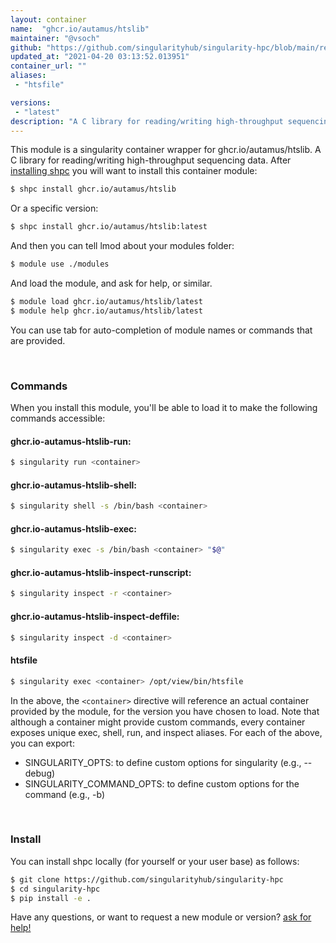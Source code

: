 ```yaml
---
layout: container
name:  "ghcr.io/autamus/htslib"
maintainer: "@vsoch"
github: "https://github.com/singularityhub/singularity-hpc/blob/main/registry/ghcr.io/autamus/htslib/container.yaml"
updated_at: "2021-04-20 03:13:52.013951"
container_url: ""
aliases:
 - "htsfile"

versions:
 - "latest"
description: "A C library for reading/writing high-throughput sequencing data."
---
```


This module is a singularity container wrapper for ghcr.io/autamus/htslib.
A C library for reading/writing high-throughput sequencing data.
After [installing shpc](#install) you will want to install this container module:

```bash
$ shpc install ghcr.io/autamus/htslib
```

Or a specific version:

```bash
$ shpc install ghcr.io/autamus/htslib:latest
```

And then you can tell lmod about your modules folder:

```bash
$ module use ./modules
```

And load the module, and ask for help, or similar.

```bash
$ module load ghcr.io/autamus/htslib/latest
$ module help ghcr.io/autamus/htslib/latest
```

You can use tab for auto-completion of module names or commands that are provided.

<br>

### Commands

When you install this module, you'll be able to load it to make the following commands accessible:

#### ghcr.io-autamus-htslib-run:

```bash
$ singularity run <container>
```

#### ghcr.io-autamus-htslib-shell:

```bash
$ singularity shell -s /bin/bash <container>
```

#### ghcr.io-autamus-htslib-exec:

```bash
$ singularity exec -s /bin/bash <container> "$@"
```

#### ghcr.io-autamus-htslib-inspect-runscript:

```bash
$ singularity inspect -r <container>
```

#### ghcr.io-autamus-htslib-inspect-deffile:

```bash
$ singularity inspect -d <container>
```


#### htsfile
       
```bash
$ singularity exec <container> /opt/view/bin/htsfile
```



In the above, the `<container>` directive will reference an actual container provided
by the module, for the version you have chosen to load. Note that although a container
might provide custom commands, every container exposes unique exec, shell, run, and
inspect aliases. For each of the above, you can export:

 - SINGULARITY_OPTS: to define custom options for singularity (e.g., --debug)
 - SINGULARITY_COMMAND_OPTS: to define custom options for the command (e.g., -b)

<br>
  
### Install

You can install shpc locally (for yourself or your user base) as follows:

```bash
$ git clone https://github.com/singularityhub/singularity-hpc
$ cd singularity-hpc
$ pip install -e .
```

Have any questions, or want to request a new module or version? [ask for help!](https://github.com/singularityhub/singularity-hpc/issues)